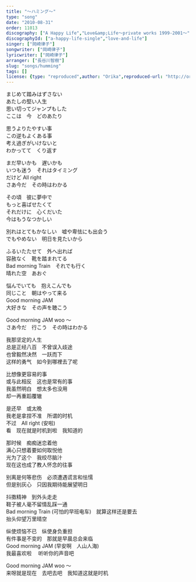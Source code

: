 ```yaml
---
title: "～ハミング～"
type: "song"
date: "2010-08-31"
order: 11013
discography: ["A Happy Life","Love&amp;Life〜private works 1999-2001〜"]
discographyId: ["a-happy-life-single","love-and-life"]
singer: ["岡崎律子"]
songwriter: ["岡崎律子"]
lyricwriter: ["岡崎律子"]
arranger: ["長谷川智樹"]
slug: "songs/humming"
tags: []
license: {type: "reproduced",author: "Orika",reproduced-url: "http://orikamushi.myweb.hinet.net/",reproduced-website: "織歌蟲網站"}
---
```


まじめて踏みはずさない　   
あたしの堅い人生   
思い切ってジャンプもした　   
ここは　今　どのあたり   
  
思うよりたやすい事　   
この逆もよくある事   
考え過ぎがいけないと　   
わかってて　くり返す   
  
まだ早いかも　遅いかも　   
いつも迷う　それはタイミング   
だけど All right   
さあ今だ　その時はわかる   
  
その頃　彼に夢中で　   
もっと喜ばせたくて   
それだけに　心くだいた　   
今はもうなつかしい   
  
別れはとてもかなしい　嘘や卑怯にも出会う   
でもやめない　明日を見たいから   
  
ふるいたたせて　外へ出れば　   
容赦なく　靴を踏まれてる   
Bad morning Train　それでも行く　   
晴れた空　あおぐ   
  
悩んでいても　抱えこんでも　   
同じこと　朝はやって来る   
Good morning JAM　   
大好きな　その声を聴こう   
  
Good morning JAM woo ～   
さあ今だ　行こう　その時はわかる  

<!-- 翻译 -->
  
我那坚定的人生　   
总是正经八百　不曾误入歧途   
也曾毅然决然　一跃而下   
这样的勇气　如今到哪裡去了呢   
  
比想像更容易的事   
或与此相反　这也是常有的事   
我虽然明白　想太多也没用   
却一再重蹈覆辙   
  
是还早　或太晚   
我老是拿捏不准　所谓的时机   
不过　All right (安啦)   
看　现在就是时机到啦　我知道的   
  
那时候　痴痴迷恋着他　   
满心只想着要如何取悦他   
光为了这个　我绞尽脑汁　   
现在这也成了教人怀念的往事   
  
别离是何等悲伤　必须遭遇谎言和怯懦   
但是别灰心　只因我期待能展望明日   
  
抖擞精神　到外头走走   
鞋子被人毫不留情乱踩一通   
Bad morning Train (可怕的早班电车)　就算这样还是要去   
抬头仰望万里晴空   
  
纵使烦恼不已　纵使身负重担   
有件事是不变的　那就是早晨总会来临   
Good morning JAM (早安啊　人山人海)   
我最喜欢啦 　听听你的声音吧   
  
Good morning JAM woo ～   
来呀就是现在　去吧去吧　我知道这就是时机
